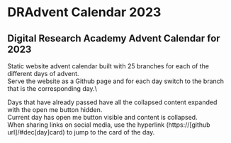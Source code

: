 # DRAdvent Calendar 2023
## Digital Research Academy Advent Calendar for 2023
Static website  advent calendar built with 25 branches for each of the different days of advent.\
Serve the website as a Github page and for each day switch to the branch that is the corresponding day.\\

Days that have already passed have all the collapsed content expanded with the open me button hidden.\
Current day has open me button visible and content is collapsed.\
When sharing links on social media, use the hyperlink (https://[github url]/#dec[day]card) to jump to the card of the day.

